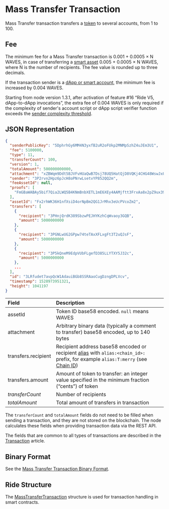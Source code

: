 # Mass Transfer Transaction

Mass Transfer transaction transfers a [token](/en/blockchain/token/) to several accounts, from 1 to 100.

## Fee

The minimum fee for a Mass Transfer transaction is 0.001 + 0.0005 × N WAVES, in case of transferring a [smart asset](/en/blockchain/token/smart-asset) 0.005  + 0.0005 × N WAVES, where N is the number of recipients. The fee value is rounded up to three decimals.

If the transaction sender is a [dApp or smart account](/en/blockchain/account/dapp), the minimum fee is increased by 0.004 WAVES.

Starting from node version 1.3.1, after activation of feature #16 “Ride V5, dApp-to-dApp invocations”, the extra fee of 0.004 WAVES is only required if the complexity of sender's account script or dApp script verifier function exceeds the [sender complexity threshold](/en/ride/limits/).

## JSON Representation

```json
{
  "senderPublicKey": "5DphrhGy6MM4N3yxfB2uR2oFUkp2MNMpSzhZ4uJEm3U1",
  "fee": 5100000,
  "type": 11,
  "transferCount": 100,
  "version": 1,
  "totalAmount": 500000000000,
  "attachment": "xZBWqm9Ddt5BJVFvHUaQwB7Dsj78UQ5HatQjD8VQKj4CHG48WswJxUUeHEDZJkHgt9LycUpHBFc8ENu8TF8vvnDJCgfy1NeKaUNydqy9vkACLZjSqaVmvfaM3NQB",
  "sender": "3P2rvn2Hpz6pJcH8oPNrwLsetvYP852QQ2m",
  "feeAssetId": null,
  "proofs": [
    "FmGBaWABAy5bif7Qia2LWQ5B4KNmBnbXETL1mE6XEy4AAMjftt3FrxAa8x2pZ9ux391oY5c2c6ZSDEM4nzrvJDo"
  ],
  "assetId": "Fx2rhWK36H1nfXsiD4orNpBm2QG1JrMhx3eUcPVcoZm2",
  "transfers": [
    {
      "recipient": "3PHnjQrdK389SbzwPEJHYKzhCqWvaoy3GQB",
      "amount": 5000000000
    },
    {
      "recipient": "3PGNLwUG2GPpw74teTAxXFLxgFt3T2uQJsF",
      "amount": 5000000000
    },
    {
      "recipient": "3P5kQneM9EdpVUbFLgefD385LLYTXY5J32c",
      "amount": 5000000000
    },
    ...
  ],
  "id": "3LRfudet7avpQcW1AdauiBGb8SSRAaoCugDzngDPLVcv",
  "timestamp": 1528973951321,
  "height": 1041197
}
```

| Field | Description |
| :--- | :--- |
| assetId | Token ID base58 encoded. `null` means WAVES |
| attachment | Arbitrary binary data (typically a comment to transfer) base58 encoded, up to 140 bytes |
| transfers.recipient | Recipient address base58 encoded or recipient [alias](/en/blockchain/account/alias) with `alias:<chain_id>:` prefix, for example `alias:T:merry` (see [Chain ID](/en/blockchain/blockchain-network/#chain-id)) |
| transfers.amount | Amount of token to transfer: an integer value specified in the minimum fraction (“cents”) of token |
| *transferCount* | Number of recipients |
| *totalAmount* | Total amount of transfers in transaction |

The `transferCount` and `totalAmount` fields do not need to be filled when sending a transaction, and they are not stored on the blockchain. The node calculates these fields when providing transaction data via the REST API.

The fields that are common to all types of transactions are described in the [Transaction](/en/blockchain/transaction/#json-representation) article.

## Binary Format

See the [Mass Transfer Transaction Binary Format](/en/blockchain/binary-format/transaction-binary-format/mass-transfer-transaction-binary-format).

## Ride Structure

The [MassTransferTransaction](/en/ride/structures/transaction-structures/mass-transfer-transaction) structure is used for transaction handling in smart contracts.

